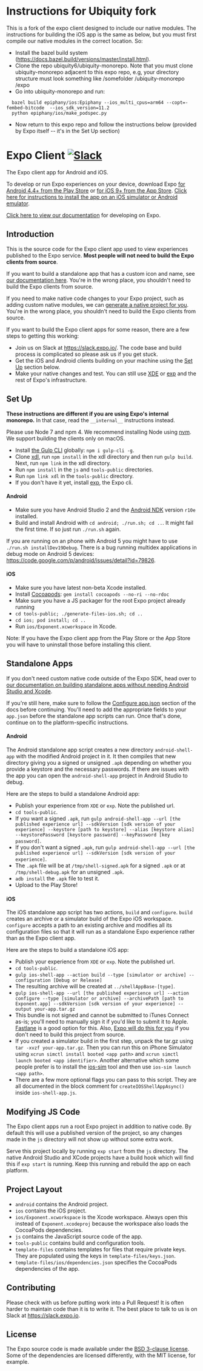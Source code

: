 # Instructions for Ubiquity fork

This is a fork of the expo client designed to include our native modules. The instructions for
building the iOS app is the same as below, but you must first compile our native modules in the
correct location. So:

- Install the bazel build system (https://docs.bazel.build/versions/master/install.html).
- Clone the repo ubiquity6/ubiquity-monorepo. Note that you must clone ubiquity-monorepo adjacent to
  this expo repo, e.g, your directory structure must look something like
  /somefolder
    /ubiquity-monorepo
    /expo
- Go into ubiquity-monorepo and run:
```
  bazel build epiphany/ios:Epiphany --ios_multi_cpus=arm64 --copt=-fembed-bitcode  --ios_sdk_version=11.2 
  python epiphany/ios/make_podspec.py
```

- Now return to this expo repo and follow the instructions below (provided by Expo itself -- it's in
  the Set Up section)

# Expo Client [![Slack](https://slack.expo.io/badge.svg)](https://slack.expo.io)

The Expo client app for Android and iOS.

To develop or run Expo experiences on your device, download Expo [for Android 4.4+ from the Play Store](https://play.google.com/store/apps/details?id=host.exp.exponent) or [for iOS 9+ from the App Store](https://itunes.com/apps/exponent). [Click here for instructions to install the app on an iOS simulator or Android emulator](https://docs.expo.io/versions/latest/introduction/installation.html).

[Click here to view our documentation](https://docs.expo.io) for developing on Expo.

## Introduction

This is the source code for the Expo client app used to view experiences published to the Expo service. **Most people will not need to build the Expo clients from source**.

If you want to build a standalone app that has a custom icon and name, see [our documentation here](https://docs.expo.io/versions/latest/guides/building-standalone-apps.html). You're in the wrong place, you shouldn't need to build the Expo clients from source.

If you need to make native code changes to your Expo project, such as adding custom native modules, we can [generate a native project for you](https://docs.expo.io/versions/latest/guides/changing-native-code.html). You're in the wrong place, you shouldn't need to build the Expo clients from source.

If you want to build the Expo client apps for some reason, there are a few steps to getting this working:
- Join us on Slack at https://slack.expo.io/. The code base and build process is complicated so please ask us if you get stuck.
- Get the iOS and Android clients building on your machine using the [Set Up](#set-up) section below.
- Make your native changes and test. You can still use [XDE](https://github.com/expo/xde) or [exp](https://github.com/expo/exp) and the rest of Expo's infrastructure.

## Set Up

**These instructions are different if you are using Expo's internal monorepo.** In that case, read the `__internal__` instructions instead.

Please use Node 7 and npm 4. We recommend installing Node using [nvm](https://github.com/creationix/nvm). We support building the clients only on macOS.

- Install [the Gulp CLI](http://gulpjs.com/) globally: `npm i gulp-cli -g`.
- Clone [xdl](https://github.com/expo/xdl), run `npm install` in the xdl directory and then run
`gulp build`. Next, run `npm link` in the xdl directory.
- Run `npm install` in the `js` and `tools-public` directories.
- Run `npm link xdl` in the `tools-public` directory.
- If you don't have it yet, install [exp](https://github.com/expo/exp), the Expo cli.

#### Android
- Make sure you have Android Studio 2 and the [Android NDK](https://facebook.github.io/react-native/docs/android-building-from-source.html#download-links-for-android-ndk) version `r10e` installed.
- Build and install Android with `cd android; ./run.sh; cd ..`. It might fail the first time. If so just run `./run.sh` again.

If you are running on an phone with Android 5 you might have to use `./run.sh installDev19Debug`. There is a bug running multidex applications in debug mode on Android 5 devices: https://code.google.com/p/android/issues/detail?id=79826.

#### iOS
- Make sure you have latest non-beta Xcode installed.
- Install [Cocoapods](https://cocoapods.org/): `gem install cocoapods --no-ri --no-rdoc`
- Make sure you have a JS packager for the root Expo project already running
- `cd tools-public; ./generate-files-ios.sh; cd ..`
- `cd ios; pod install; cd ..`
- Run `ios/Exponent.xcworkspace` in Xcode.

Note: If you have the Expo client app from the Play Store or the App Store you will have to uninstall those before installing this client.

## Standalone Apps

If you don't need custom native code outside of the Expo SDK, head over to [our documentation on building standalone apps without needing Android Studio and Xcode](https://docs.expo.io/versions/latest/guides/building-standalone-apps.html).

If you're still here, make sure to follow the [Configure app.json](https://docs.expo.io/versions/latest/guides/building-standalone-apps.html#2-configure-appjson) section of the docs before continuing. You'll need to add the appropriate fields to your `app.json` before the standalone app scripts can run. Once that's done, continue on to the platform-specific instructions.

#### Android
The Android standalone app script creates a new directory `android-shell-app` with the modified Android project in it. It then compiles that new directory giving you a signed or unsigned `.apk` depending on whether you provide a keystore and the necessary passwords. If there are issues with the app you can open the `android-shell-app` project in Android Studio to debug.

Here are the steps to build a standalone Android app:
- Publish your experience from `XDE` or `exp`. Note the published url.
- `cd tools-public`.
- If you want a signed `.apk`, run `gulp android-shell-app --url [the published experience url] --sdkVersion [sdk version of your experience] --keystore [path to keystore] --alias [keystore alias] --keystorePassword [keystore password] --keyPassword [key password]`.
- If you don't want a signed `.apk`, run `gulp android-shell-app --url [the published experience url] --sdkVersion [sdk version of your experience]`.
- The `.apk` file will be at `/tmp/shell-signed.apk` for a signed `.apk` or at `/tmp/shell-debug.apk` for an unsigned `.apk`.
- `adb install` the `.apk` file to test it.
- Upload to the Play Store!

#### iOS
The iOS standalone app script has two actions, `build` and `configure`. `build` creates an archive or a simulator build of the Expo iOS workspace. `configure` accepts a path to an existing archive and modifies all its configuration files so that it will run as a standalone Expo experience rather than as the Expo client app.

Here are the steps to build a standalone iOS app:
- Publish your experience from `XDE` or `exp`. Note the published url.
- `cd tools-public`.
- `gulp ios-shell-app --action build --type [simulator or archive] --configuration [Debug or Release]`
- The resulting archive will be created at `../shellAppBase-[type]`.
- `gulp ios-shell-app --url [the published experience url] --action configure --type [simulator or archive] --archivePath [path to Exponent.app] --sdkVersion [sdk version of your experience] --output your-app.tar.gz`
- This bundle is not signed and cannot be submitted to iTunes Connect as-is; you'll need to manually sign it if you'd like to submit it to Apple. [Fastlane](https://fastlane.tools/) is a good option for this. Also, [Expo will do this for you](https://docs.expo.io/versions/latest/guides/building-standalone-apps.html) if you don't need to build this project from source.
- If you created a simulator build in the first step, unpack the tar.gz using `tar -xvzf your-app.tar.gz`. Then you can run this on iPhone Simulator using `xcrun simctl install booted <app path>` and `xcrun simctl launch booted <app identifier>`. Another alternative which some people prefer is to install the [ios-sim](https://github.com/phonegap/ios-sim) tool and then use `ios-sim launch <app path>`.
- There are a few more optional flags you can pass to this script. They are all documented in the block comment for `createIOSShellAppAsync()` inside `ios-shell-app.js`.

## Modifying JS Code
The Expo client apps run a root Expo project in addition to native
code. By default this will use a published version of the project, so any changes
made in the `js` directory will not show up without some extra work.

Serve this project locally by running `exp start` from the `js` directory.
The native Android Studio and XCode projects have a build hook which
will find this if `exp start` is running. Keep this running and rebuild the
app on each platform.

## Project Layout

- `android` contains the Android project.
- `ios` contains the iOS project.
- `ios/Exponent.xcworkspace` is the Xcode workspace. Always open this instead of `Exponent.xcodeproj` because the workspace also loads the CocoaPods dependencies.
- `js` contains the JavaScript source code of the app.
- `tools-public` contains build and configuration tools.
- `template-files` contains templates for files that require private keys. They are populated using the keys in `template-files/keys.json`.
- `template-files/ios/dependencies.json` specifies the CocoaPods dependencies of the app.

## Contributing
Please check with us before putting work into a Pull Request! It is often harder to maintain code than it is to write it. The best place to talk to us is on Slack at https://slack.expo.io.

## License
The Expo source code is made available under the [BSD 3-clause license](LICENSE). Some of the dependencies are licensed differently, with the MIT license, for example.
